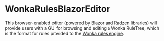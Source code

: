 # WonkaRulesBlazorEditor
This browser-enabled editor (powered by Blazor and Radzen libraries) will provide users with a GUI for browsing and editing a Wonka RuleTree, which is the format for rules provided to the [Wonka rules engine](https://github.com/Nethereum/Wonka).
